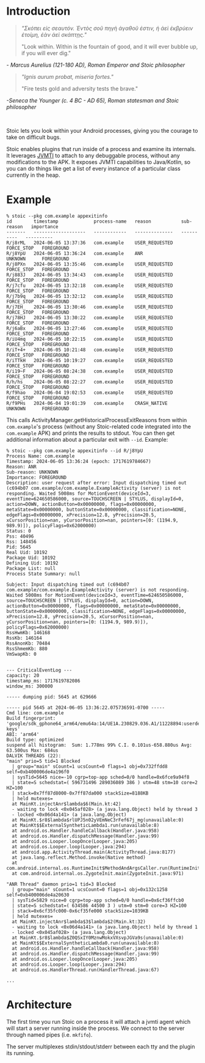 # Introduction

> *"Σκόπει εἰς σεαυτόν. Ἐντὸς σοῦ πηγὴ ἀγαθοῦ ἐστιν, ἡ ἀεὶ ἐκβρύειν ἑτοίμη, ἐὰν ἀεὶ σκάπτῃς."*
>
> "Look within. Within is the fountain of good, and it will ever bubble up, if you will ever dig."

*- Marcus Aurelius (121-180 AD), Roman Emperor and Stoic philosopher*

> *"Ignis aurum probat, miseria fortes."*
>
> "Fire tests gold and adversity tests the brave."

*-Seneca the Younger (c. 4 BC - AD 65), Roman statesman and Stoic philosopher*

<br>

Stoic lets you look within your Android processes, giving you the courage to
take on difficult bugs.

Stoic enables plugins that run inside of a process and examine its
internals. It leverages
[JVMTI](https://en.wikipedia.org/wiki/Java_Virtual_Machine_Tools_Interface)
to attach to any debuggable process, without any modifications to the APK. It
exposes JVMTI capabilities to Java/Kotlin, so you can do things like get a list
of every instance of a particular class currently in the heap.

# Example
```
% stoic --pkg com.example appexitinfo
id        timestamp             process-name   reason           sub-reason   importance
-------   -------------------   ------------   --------------   ----------   ----------
R/j8rML   2024-06-05 13:37:36   com.example    USER_REQUESTED   FORCE_STOP   FOREGROUND
R/j8YpU   2024-06-05 13:36:24   com.example    ANR              UNKNOWN      FOREGROUND
R/j8PXn   2024-06-05 13:35:46   com.example    USER_REQUESTED   FORCE_STOP   FOREGROUND
R/j883J   2024-06-05 13:34:43   com.example    USER_REQUESTED   FORCE_STOP   FOREGROUND
R/j7cfu   2024-06-05 13:32:18   com.example    USER_REQUESTED   FORCE_STOP   FOREGROUND
R/j7b9q   2024-06-05 13:32:12   com.example    USER_REQUESTED   FORCE_STOP   FOREGROUND
R/j7EH_   2024-06-05 13:30:46   com.example    USER_REQUESTED   FORCE_STOP   FOREGROUND
R/j78HJ   2024-06-05 13:30:22   com.example    USER_REQUESTED   FORCE_STOP   FOREGROUND
R/j6aBx   2024-06-05 13:27:46   com.example    USER_REQUESTED   FORCE_STOP   FOREGROUND
R/iU4mq   2024-06-05 10:22:15   com.example    USER_REQUESTED   FORCE_STOP   FOREGROUND
R/iT+4+   2024-06-05 10:21:48   com.example    USER_REQUESTED   FORCE_STOP   FOREGROUND
R/iTTkH   2024-06-05 10:19:27   com.example    USER_REQUESTED   FORCE_STOP   FOREGROUND
R/i19~F   2024-06-05 08:24:38   com.example    USER_REQUESTED   FORCE_STOP   FOREGROUND
R/h/hs_   2024-06-05 08:22:27   com.example    USER_REQUESTED   FORCE_STOP   FOREGROUND
R/f9hao   2024-06-04 19:02:53   com.example    USER_REQUESTED   FORCE_STOP   FOREGROUND
R/f9PHs   2024-06-04 19:01:39   com.example    CRASH_NATIVE     UNKNOWN      FOREGROUND
```
This calls ActivityManager.getHistoricalProcessExitReasons from within
`com.example`'s process (without any Stoic-related code integrated into the
`com.example` APK) and prints the results to stdout. You can then get
additional information about a particular exit with
`--id`. Example:
```
% stoic --pkg com.example appexitinfo --id R/j8YpU
Process Name: com.example
Timestamp: 2024-06-05 13:36:24 (epoch: 1717619784667)
Reason: ANR
Sub-reason: UNKNOWN
Importance: FOREGROUND
Description: user request after error: Input dispatching timed out (c694b07 com.example/com.example.ExampleActivity (server) is not responding. Waited 5008ms for MotionEvent(deviceId=3, eventTime=624650586000, source=TOUCHSCREEN | STYLUS, displayId=0, action=DOWN, actionButton=0x00000000, flags=0x00000000, metaState=0x00000000, buttonState=0x00000000, classification=NONE, edgeFlags=0x00000000, xPrecision=12.8, yPrecision=20.5, xCursorPosition=nan, yCursorPosition=nan, pointers=[0: (1194.9, 989.9)]), policyFlags=0x62000000)
Status: 0
Pss: 40496
Rss: 148456
Pid: 5645
Real Uid: 10192
Package Uid: 10192
Defining Uid: 10192
Package List: null
Process State Summary: null

Subject: Input dispatching timed out (c694b07 com.example/com.example.ExampleActivity (server) is not responding. Waited 5008ms for MotionEvent(deviceId=3, eventTime=624650586000, source=TOUCHSCREEN | STYLUS, displayId=0, action=DOWN, actionButton=0x00000000, flags=0x00000000, metaState=0x00000000, buttonState=0x00000000, classification=NONE, edgeFlags=0x00000000, xPrecision=12.8, yPrecision=20.5, xCursorPosition=nan, yCursorPosition=nan, pointers=[0: (1194.9, 989.9)]), policyFlags=0x62000000)
RssHwmKb: 146168
RssKb: 146164
RssAnonKb: 70484
RssShmemKb: 880
VmSwapKb: 0


--- CriticalEventLog ---
capacity: 20
timestamp_ms: 1717619782086
window_ms: 300000

----- dumping pid: 5645 at 629666

----- pid 5645 at 2024-06-05 13:36:22.075736591-0700 -----
Cmd line: com.example
Build fingerprint: 'google/sdk_gphone64_arm64/emu64a:14/UE1A.230829.036.A1/11228894:userdebug/dev-keys'
ABI: 'arm64'
Build type: optimized
suspend all histogram:	Sum: 1.778ms 99% C.I. 0.101us-658.880us Avg: 63.500us Max: 684us
DALVIK THREADS (22):
"main" prio=5 tid=1 Blocked
  | group="main" sCount=1 ucsCount=0 flags=1 obj=0x732ffdd8 self=0xb400006de4a196f0
  | sysTid=5645 nice=-10 cgrp=top-app sched=0/0 handle=0x6fce9a94f8
  | state=S schedstat=( 596731496 289036089 386 ) utm=48 stm=10 core=2 HZ=100
  | stack=0x7ff87d8000-0x7ff87da000 stackSize=8188KB
  | held mutexes=
  at MainKt.injectAnr$lambda$6(Main.kt:42)
  - waiting to lock <0x045af028> (a java.lang.Object) held by thread 3
  - locked <0x06d4a141> (a java.lang.Object)
  at MainKt.$r8$lambda$rlUPJ5n02yVEmNeC3rFef67j_mg(unavailable:0)
  at MainKt$$ExternalSyntheticLambda1.run(unavailable:8)
  at android.os.Handler.handleCallback(Handler.java:958)
  at android.os.Handler.dispatchMessage(Handler.java:99)
  at android.os.Looper.loopOnce(Looper.java:205)
  at android.os.Looper.loop(Looper.java:294)
  at android.app.ActivityThread.main(ActivityThread.java:8177)
  at java.lang.reflect.Method.invoke(Native method)
  at com.android.internal.os.RuntimeInit$MethodAndArgsCaller.run(RuntimeInit.java:552)
  at com.android.internal.os.ZygoteInit.main(ZygoteInit.java:971)

"ANR Thread" daemon prio=1 tid=3 Blocked
  | group="main" sCount=1 ucsCount=0 flags=1 obj=0x132c1258 self=0xb400006de4a20630
  | sysTid=5829 nice=0 cgrp=top-app sched=0/0 handle=0x6cf36ffcb0
  | state=S schedstat=( 634586 44500 3 ) utm=0 stm=0 core=3 HZ=100
  | stack=0x6cf35fc000-0x6cf35fe000 stackSize=1039KB
  | held mutexes=
  at MainKt.injectAnr$lambda$3$lambda$2(Main.kt:32)
  - waiting to lock <0x06d4a141> (a java.lang.Object) held by thread 1
  - locked <0x045af028> (a java.lang.Object)
  at MainKt.$r8$lambda$Z0QSxIY0MznwMokxVXsvpJGVa9s(unavailable:0)
  at MainKt$$ExternalSyntheticLambda0.run(unavailable:8)
  at android.os.Handler.handleCallback(Handler.java:958)
  at android.os.Handler.dispatchMessage(Handler.java:99)
  at android.os.Looper.loopOnce(Looper.java:205)
  at android.os.Looper.loop(Looper.java:294)
  at android.os.HandlerThread.run(HandlerThread.java:67)

...
```


# Architecture

The first time you run Stoic on a process it will attach a jvmti agent which
will start a server running inside the process. We connect to the server
through named pipes (i.e. `mkfifo`). 

The server multiplexes stdin/stdout/stderr between each tty and the plugin its
running.
